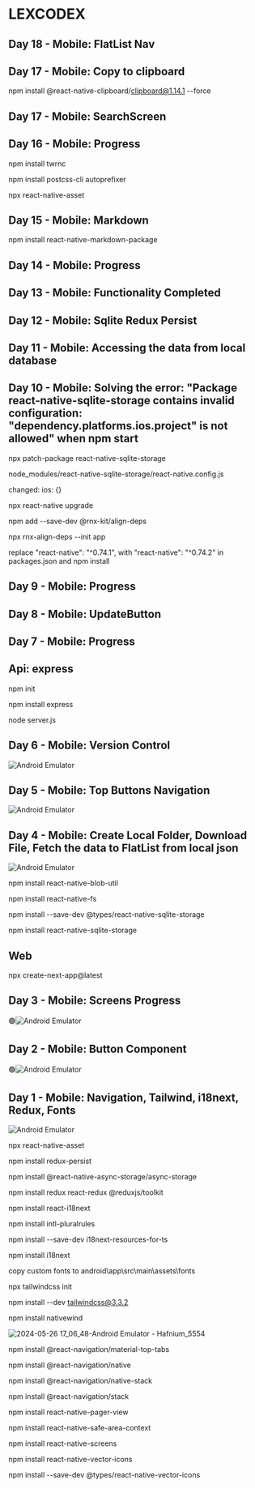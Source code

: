 # LEXCODEX

## Day 18 - Mobile: FlatList Nav

## Day 17 - Mobile: Copy to clipboard

npm install @react-native-clipboard/clipboard@1.14.1 --force

## Day 17 - Mobile: SearchScreen

## Day 16 - Mobile: Progress

npm install twrnc

npm install postcss-cli autoprefixer

npx react-native-asset

## Day 15 - Mobile: Markdown

npm install react-native-markdown-package

## Day 14 - Mobile: Progress

## Day 13 - Mobile: Functionality Completed

## Day 12 - Mobile: Sqlite Redux Persist

## Day 11 - Mobile: Accessing the data from local database

## Day 10 - Mobile: Solving the error: "Package react-native-sqlite-storage contains invalid configuration: "dependency.platforms.ios.project" is not allowed" when npm start

npx patch-package react-native-sqlite-storage

node_modules/react-native-sqlite-storage/react-native.config.js

changed: ios: {}

npx react-native upgrade

npm add --save-dev @rnx-kit/align-deps

npx rnx-align-deps --init app

replace "react-native": "^0.74.1", with "react-native": "^0.74.2" in packages.json and npm install

## Day 9 - Mobile: Progress

## Day 8 - Mobile: UpdateButton

## Day 7 - Mobile: Progress

## Api: express

npm init

npm install express

node server.js

## Day 6 - Mobile: Version Control

![Android Emulator](https://github.com/AIPitton/lexcodex/assets/66978272/998146c6-f91b-4f33-abb8-a9d63b8a0aca)

## Day 5 - Mobile: Top Buttons Navigation

![Android Emulator](https://github.com/AIPitton/lexcodex/assets/66978272/fc95be86-4b89-4f2d-bbe1-995a0ec2323e)

## Day 4 - Mobile: Create Local Folder, Download File, Fetch the data to FlatList from local json

![Android Emulator](https://github.com/AIPitton/lexcodex/assets/66978272/8a74233f-542a-4907-8435-06d7b5ad10cc)

npm install react-native-blob-util

npm install react-native-fs

npm install --save-dev @types/react-native-sqlite-storage

npm install react-native-sqlite-storage

## Web

npx create-next-app@latest

## Day 3 - Mobile: Screens Progress

🟢![Android Emulator](https://github.com/AIPitton/lexcodex/assets/66978272/810b7215-319a-4609-a469-d246e89e7046)

## Day 2 - Mobile: Button Component

🟢![Android Emulator](https://github.com/AIPitton/lexcodex/assets/66978272/a4b71718-21ed-4986-9cc4-fdc35b8aa404)

## Day 1 - Mobile: Navigation, Tailwind, i18next, Redux, Fonts

![Android Emulator](https://github.com/AIPitton/lexcodex/assets/66978272/ca0164ee-5b2b-4a12-acdf-247c2e7a4c37)

npx react-native-asset

npm install redux-persist

npm install @react-native-async-storage/async-storage

npm install redux react-redux @reduxjs/toolkit

npm install react-i18next

npm install intl-pluralrules

npm install --save-dev i18next-resources-for-ts

npm install i18next

copy custom fonts to android\app\src\main\assets\fonts

npx tailwindcss init

npm install --dev tailwindcss@3.3.2

npm install nativewind

![2024-05-26 17_06_48-Android Emulator - Hafnium_5554](https://github.com/AIPitton/lexcodex/assets/66978272/d259678f-8645-41aa-adda-e15e07d308fb)

npm install @react-navigation/material-top-tabs

npm install @react-navigation/native

npm install @react-navigation/native-stack

npm install @react-navigation/stack

npm install react-native-pager-view

npm install react-native-safe-area-context

npm install react-native-screens

npm install react-native-vector-icons

npm install --save-dev @types/react-native-vector-icons
